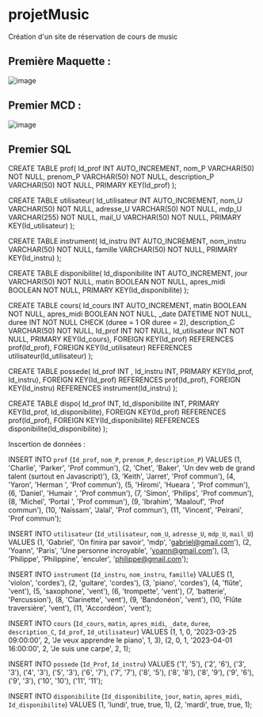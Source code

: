 # projetMusic
Création d'un site de réservation de cours de music

## Première Maquette :

![image](https://user-images.githubusercontent.com/82157014/206127800-bcda31d2-5794-4725-a68f-44ab0f41b996.png)

## Premier MCD :

  ![image](https://user-images.githubusercontent.com/82157014/206128912-7b1f4d49-dd7c-4b6a-b516-af567dae6ec8.png)
  
## Premier SQL
CREATE TABLE prof(
   Id_prof INT AUTO_INCREMENT,
   nom_P VARCHAR(50) NOT NULL,
   prenom_P VARCHAR(50) NOT NULL,
   description_P VARCHAR(50) NOT NULL,
   PRIMARY KEY(Id_prof)
);

CREATE TABLE utilisateur(
   Id_utilisateur INT AUTO_INCREMENT,
   nom_U VARCHAR(50) NOT NULL,
   adresse_U VARCHAR(50) NOT NULL,
   mdp_U VARCHAR(255) NOT NULL,
   mail_U VARCHAR(50) NOT NULL,
   PRIMARY KEY(Id_utilisateur)
);

CREATE TABLE instrument(
   Id_instru INT AUTO_INCREMENT,
   nom_instru VARCHAR(50) NOT NULL,
   famille VARCHAR(50) NOT NULL,
   PRIMARY KEY(Id_instru)
);

CREATE TABLE disponibilite(
   Id_disponibilite INT AUTO_INCREMENT,
   jour VARCHAR(50) NOT NULL,
   matin BOOLEAN NOT NULL,
   apres_midi BOOLEAN NOT NULL,
   PRIMARY KEY(Id_disponibilite)
);

CREATE TABLE cours(
   Id_cours INT AUTO_INCREMENT,
   matin BOOLEAN NOT NULL,
   apres_midi BOOLEAN NOT NULL,
   _date DATETIME NOT NULL,
   duree INT NOT NULL CHECK (duree = 1 OR duree = 2),
   description_C VARCHAR(50) NOT NULL,
   Id_prof INT NOT NULL,
   Id_utilisateur INT NOT NULL,
   PRIMARY KEY(Id_cours),
   FOREIGN KEY(Id_prof) REFERENCES prof(Id_prof),
   FOREIGN KEY(Id_utilisateur) REFERENCES utilisateur(Id_utilisateur)
);

CREATE TABLE possede(
   Id_prof INT ,
   Id_instru INT,
   PRIMARY KEY(Id_prof, Id_instru),
   FOREIGN KEY(Id_prof) REFERENCES prof(Id_prof),
   FOREIGN KEY(Id_instru) REFERENCES instrument(Id_instru)
);

CREATE TABLE dispo(
   Id_prof INT,
   Id_disponibilite INT,
   PRIMARY KEY(Id_prof, Id_disponibilite),
   FOREIGN KEY(Id_prof) REFERENCES prof(Id_prof),
   FOREIGN KEY(Id_disponibilite) REFERENCES disponibilite(Id_disponibilite)
);

Inscertion de données :

INSERT INTO `prof` (`Id_prof`, `nom_P`, `prenom_P`, `description_P`) VALUES
(1, 'Charlie', 'Parker', 'Prof commun'),
(2, 'Chet', 'Baker', 'Un dev web de grand talent (surtout en Javascript)'),
(3, 'Keith', 'Jarret', 'Prof commun'),
(4, 'Yaron', 'Herman ', 'Prof commun'),
(5, 'Hiromi', 'Hueara ', 'Prof commun'),
(6, 'Daniel', 'Humair ', 'Prof commun'),
(7, 'Simon', 'Philips', 'Prof commun'),
(8, 'Michel', 'Portal ', 'Prof commun'),
(9, 'Ibrahim', 'Maalouf', 'Prof commun'),
(10, 'Naïssam', 'Jalal', 'Prof commun'),
(11, 'Vincent', 'Peirani', 'Prof commun');

INSERT INTO `utilisateur` (`Id_utilisateur`, `nom_U`, `adresse_U`, `mdp_U`, `mail_U`) VALUES
(1, 'Gabriel', 'On finira par savoir', 'mdp', 'gabriel@gmail.com'),
(2, 'Yoann', 'Paris', 'Une personne incroyable', 'yoann@gmail.com'),
(3, 'Philippe', 'Philippine', 'enculer', 'philippe@gmail.com');

INSERT INTO `instrument` (`Id_instru`, `nom_instru`, `famille`) VALUES
(1, 'violon', 'cordes'),
(2, 'guitare', 'cordes'),
(3, 'piano', 'cordes'),
(4, 'flûte', 'vent'),
(5, 'saxophone', 'vent'),
(6, 'trompette', 'vent'),
(7, 'batterie', 'Percussion'),
(8, 'Clarinette', 'vent'),
(9, 'Bandonéon', 'vent'),
(10, 'Flûte traversière', 'vent'),
(11, 'Accordéon', 'vent');

INSERT INTO `cours` (`Id_cours`, `matin`, `apres_midi`, `_date`, `duree`, `description_C`, `Id_prof`, `Id_utilisateur`) VALUES
(1, 1, 0, '2023-03-25 09:00:00', 2, 'Je veux apprendre le piano', 1, 3),
(2, 0, 1, '2023-04-01 16:00:00', 2, 'Je suis une carpe', 2, 1); 

INSERT INTO `possede` (`Id_Prof`, `Id_instru`) VALUES ('1', '5'), ('2', '6'), ('3', '3'), ('4', '3'), ('5', '3'), ('6', '7'), ('7', '7'), ('8', '5'), ('8', '8'), ('8', '9'), ('9', '6'), ('9', '3'), ('10', '10'), ('11', '11');

INSERT INTO `disponibilite` (`Id_disponibilite`, `jour`, `matin`, `apres_midi`, `Id_disponibilite`) VALUES
(1, 'lundi', true, true, 1),
(2, 'mardi', true, true, 1); 
